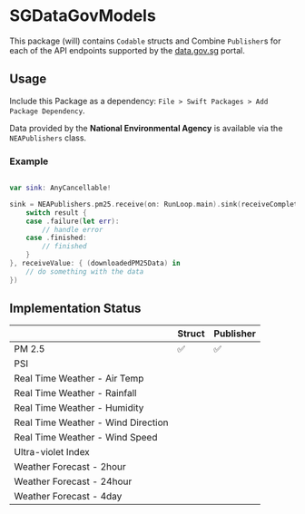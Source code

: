 # SGDataGovModels

This package (will) contains `Codable` structs and Combine `Publisher`s for each of the API endpoints supported by the [data.gov.sg](https://data.gov.sg/) portal.

## Usage

Include this Package as a dependency: `File > Swift Packages > Add Package Dependency`.

Data provided by the **National Environmental Agency** is available via the `NEAPublishers` class.

### Example

```swift

var sink: AnyCancellable!

sink = NEAPublishers.pm25.receive(on: RunLoop.main).sink(receiveCompletion: { (result) in
    switch result {
    case .failure(let err):
        // handle error
    case .finished:
        // finished
    }
}, receiveValue: { (downloadedPM25Data) in
    // do something with the data
})

```

## Implementation Status

||Struct|Publisher|
|---|---|---|
|PM 2.5|✅|✅|
|PSI|||
|Real Time Weather - Air Temp|||
|Real Time Weather - Rainfall|||
|Real Time Weather - Humidity|||
|Real Time Weather - Wind Direction|||
|Real Time Weather - Wind Speed|||
|Ultra-violet Index|||
|Weather Forecast - 2hour|||
|Weather Forecast - 24hour|||
|Weather Forecast - 4day|||
